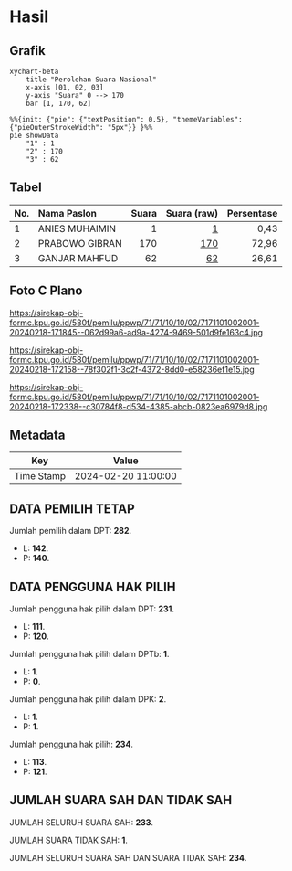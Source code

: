 # Hasil

## Grafik

```mermaid
xychart-beta
    title "Perolehan Suara Nasional"
    x-axis [01, 02, 03]
    y-axis "Suara" 0 --> 170
    bar [1, 170, 62]
```

```mermaid
%%{init: {"pie": {"textPosition": 0.5}, "themeVariables": {"pieOuterStrokeWidth": "5px"}} }%%
pie showData
    "1" : 1
    "2" : 170
    "3" : 62
```

## Tabel

| No. | Nama Paslon    | Suara | Suara (raw) | Persentase |
|:--- |:-------------- | -----:| -----------:| ----------:|
| 1   | ANIES MUHAIMIN | 1     | [1][p-1]    | 0,43       |
| 2   | PRABOWO GIBRAN | 170   | [170][p-2]  | 72,96      |
| 3   | GANJAR MAHFUD  | 62    | [62][p-3]   | 26,61      |


[p-1]: https://github.com/gigit-pemilu/pemilu-2024/blob/main/pilpres/hitung-suara/sub/71-sulawesi-utara/sub/71-kota-manado/sub/10-bunaken-kepulauan/sub/1002-manado-tua-satu/sub/001-tps/sub/paslon-1.txt
[p-2]: https://github.com/gigit-pemilu/pemilu-2024/blob/main/pilpres/hitung-suara/sub/71-sulawesi-utara/sub/71-kota-manado/sub/10-bunaken-kepulauan/sub/1002-manado-tua-satu/sub/001-tps/sub/paslon-2.txt
[p-3]: https://github.com/gigit-pemilu/pemilu-2024/blob/main/pilpres/hitung-suara/sub/71-sulawesi-utara/sub/71-kota-manado/sub/10-bunaken-kepulauan/sub/1002-manado-tua-satu/sub/001-tps/sub/paslon-3.txt

## Foto C Plano

https://sirekap-obj-formc.kpu.go.id/580f/pemilu/ppwp/71/71/10/10/02/7171101002001-20240218-171845--062d99a6-ad9a-4274-9469-501d9fe163c4.jpg

https://sirekap-obj-formc.kpu.go.id/580f/pemilu/ppwp/71/71/10/10/02/7171101002001-20240218-172158--78f302f1-3c2f-4372-8dd0-e58236ef1e15.jpg

https://sirekap-obj-formc.kpu.go.id/580f/pemilu/ppwp/71/71/10/10/02/7171101002001-20240218-172338--c30784f8-d534-4385-abcb-0823ea6979d8.jpg


## Metadata

| Key        | Value               |
| ---------- | ------------------- |
| Time Stamp | 2024-02-20 11:00:00 |


## DATA PEMILIH TETAP

Jumlah pemilih dalam DPT: **282**.
 * L: **142**.
 * P: **140**.

## DATA PENGGUNA HAK PILIH

Jumlah pengguna hak pilih dalam DPT: **231**.
 * L: **111**.
 * P: **120**.

Jumlah pengguna hak pilih dalam DPTb: **1**.
 * L: **1**.
 * P: **0**.

Jumlah pengguna hak pilih dalam DPK: **2**.
 * L: **1**.
 * P: **1**.

Jumlah pengguna hak pilih: **234**.
 * L: **113**.
 * P: **121**.

## JUMLAH SUARA SAH DAN TIDAK SAH

JUMLAH SELURUH SUARA SAH: **233**.

JUMLAH SUARA TIDAK SAH: **1**.

JUMLAH SELURUH SUARA SAH DAN SUARA TIDAK SAH: **234**.


